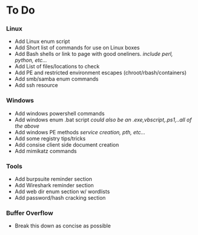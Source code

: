 # To Do

### Linux

- Add Linux enum script
- Add Short list of commands for use on Linux boxes
- Add Bash shells or link to page with good oneliners. *include perl, python, etc...*
- Add List of files/locations to check
- Add PE and restricted environment escapes (chroot/rbash/containers)
- Add smb/samba enum commands
- Add ssh resource

### Windows

- Add windows powershell commands
- Add windows enum .bat script *could also be an .exe,vbscript,.ps1,..all of the above*
- Add windows PE methods *service creation, pth, etc...*
- Add some registry tips/tricks
- Add consise client side document creation
- Add mimikatz commands

### Tools

- Add burpsuite reminder section
- Add Wireshark reminder section
- Add web dir enum section w/ wordlists
- Add password/hash cracking section

### Buffer Overflow

- Break this down as concise as possible 
